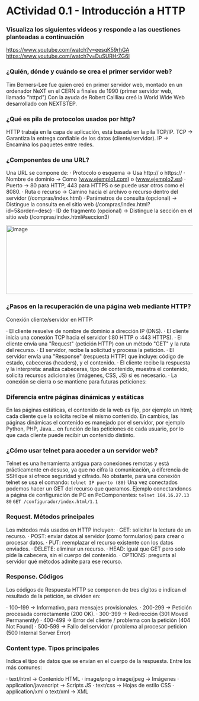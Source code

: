 # ACtividad 0.1 - Introducción a HTTP

### Visualiza los siguientes videos y responde a las cuestiones planteadas a continuación
https://www.youtube.com/watch?v=eesqK59rhGA
https://www.youtube.com/watch?v=DuSURHrZG6I

### ¿Quién, dónde y cuándo se crea el primer servidor web?

Tim Berners-Lee fue quien creó en primer servidor web, montado en un ordenador NeXT en el CERN a finales de 1990 (primer servidor web, llamado "httpd")
Con la ayuda de Robert Cailliau creó la World Wide Web desarrollado con NEXTSTEP.

### ¿Qué es pila de protocolos usados por http?

HTTP trabaja en la capa de aplicación, está basada en la pila TCP/IP.
TCP -> Garantiza la entrega confiable de los datos (cliente/servidor).
IP -> Encamina los paquetes entre redes.

### ¿Componentes de una URL?

Una URL se compone de:
· Protocolo o esquema -> Usa http:// o https://
· Nombre de dominio -> Como (www.ejemplo1.com) o (www.ejemplo2.es)
· Puerto -> 80 para HTTP, 443 para HTTPS o se puede usar otros como el 8080.
· Ruta  o recurso -> Camino hacia el archivo o recurso dentro del servidor (/compras/index.html)
· Parámetros de consulta (opcional) -> Distingue la consulta en el sitio web (/compras/index.html?id=5&orden=desc)
· ID de fragmento (opcional) -> Distingue la sección en el sitio web (/compras/index.html#seccion3)

<img width="1707" height="185" alt="image" src="https://github.com/user-attachments/assets/496793ca-e5c8-4c69-8df7-a2755a5d9b1a" />

### ¿Pasos en la recuperación de una página web mediante HTTP?

Conexión cliente/servidor en HTTP:

· El cliente resuelve de nombre de dominio a dirección IP (DNS).
· El cliente inicia una conexión TCP hacia el servidor (:80 HTTP o :443 HTTPS).
· El cliente envía una "Request" (petición HTTP) con un método "GET" y la ruta del recurso.
· El servidor, recibe la solicitud y procesa la petición.
· El servidor envía una "Response" (respuesta HTTP) que incluye: código de estado, cabeceras (headers), y el contenido.
· El cliente recibe la respuesta y la interpreta: analiza cabeceras, tipo de contenido, muestra el contenido, solicita recursos adicionales (imágenes, CSS, JS) si es necesario.
· La conexión se cierra o se mantiene para futuras peticiones:

### Diferencia entre páginas dinámicas y estáticas

En las páginas estáticas, el contenido de la web es fijo, por ejemplo un html; cada cliente que la solicita recibe el mismo contenido.
En cambios, las páginas dinámicas el contenido es manejado por el servidor, por ejemplo Python, PHP, Java... en función de las peticiones de cada usuario, por lo que cada cliente puede recibir un contenido distinto.

### ¿Cómo usar telnet para acceder a un servidor web?

Telnet es una herramienta antigua para conexiones remotas y está prácticamente en desuso, ya que no cifra la comunicación, a diferencia de SSH que sí ofrece seguridad y cifrado.
No obstante, para una conexión telnet se usa el comando:
```telnet IP puerto (80)```
Una vez conectados podemos hacer un GET del recurso que queramos.
Ejemplo conectandonos a página de configuración de PC en PcComponentes: 
```telnet 104.16.27.13 80```
```GET /configurador/index.html/1.1```

### Request. Métodos principales
	
Los métodos más usados en HTTP incluyen:
· GET: solicitar la lectura de un recurso.
· POST: enviar datos al servidor (como formularios) para crear o procesar datos.
· PUT: reemplazar el recurso existente con los datos enviados.
· DELETE: eliminar un recurso.
· HEAD: igual que GET pero solo pide la cabecera, sin el cuerpo del contenido.
· OPTIONS: pregunta al servidor qué métodos admite para ese recurso.

### Response. Códigos

Los códigos de Respuesta HTTP se componen de tres dígitos e indican el resultado de la petición, se dividen en:

· 100–199 -> Informativo, para mensajes provisionales.
· 200-299 -> Petición procesada correctamente (200 OK).
· 300-399 -> Redirección (301 Moved Permanently)
· 400-499 -> Error del cliente / problema con la petición (404 Not Found)
· 500-599 -> Fallo del servidor / problema al procesar peticion (500 Internal Server Error)

### Content type. Tipos principales

Indica el tipo de datos que se envían en el cuerpo de la respuesta. Entre los más comunes:

· text/html → Contenido HTML
· image/png o image/jpeg → Imágenes
· application/javascript → Scripts JS
· text/css → Hojas de estilo CSS
· application/xml o text/xml → XML
